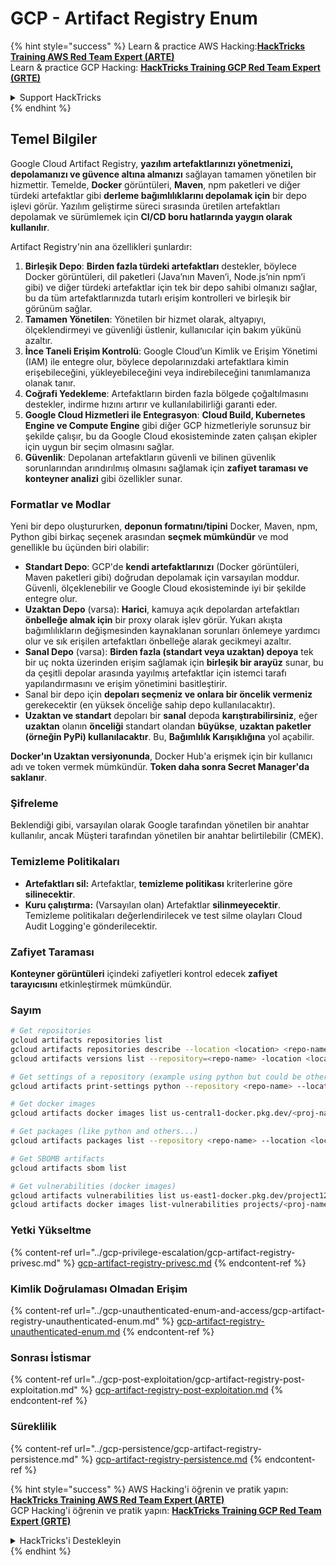 # GCP - Artifact Registry Enum

{% hint style="success" %}
Learn & practice AWS Hacking:<img src="../../../.gitbook/assets/image (1) (1) (1).png" alt="" data-size="line">[**HackTricks Training AWS Red Team Expert (ARTE)**](https://training.hacktricks.xyz/courses/arte)<img src="../../../.gitbook/assets/image (1) (1) (1).png" alt="" data-size="line">\
Learn & practice GCP Hacking: <img src="../../../.gitbook/assets/image (2).png" alt="" data-size="line">[**HackTricks Training GCP Red Team Expert (GRTE)**<img src="../../../.gitbook/assets/image (2).png" alt="" data-size="line">](https://training.hacktricks.xyz/courses/grte)

<details>

<summary>Support HackTricks</summary>

* Check the [**subscription plans**](https://github.com/sponsors/carlospolop)!
* **Join the** 💬 [**Discord group**](https://discord.gg/hRep4RUj7f) or the [**telegram group**](https://t.me/peass) or **follow** us on **Twitter** 🐦 [**@hacktricks\_live**](https://twitter.com/hacktricks_live)**.**
* **Share hacking tricks by submitting PRs to the** [**HackTricks**](https://github.com/carlospolop/hacktricks) and [**HackTricks Cloud**](https://github.com/carlospolop/hacktricks-cloud) github repos.

</details>
{% endhint %}

## Temel Bilgiler

Google Cloud Artifact Registry, **yazılım artefaktlarınızı yönetmenizi, depolamanızı ve güvence altına almanızı** sağlayan tamamen yönetilen bir hizmettir. Temelde, **Docker** görüntüleri, **Maven**, npm paketleri ve diğer türdeki artefaktlar gibi **derleme bağımlılıklarını depolamak için** bir depo işlevi görür. Yazılım geliştirme süreci sırasında üretilen artefaktları depolamak ve sürümlemek için **CI/CD boru hatlarında yaygın olarak kullanılır**.

Artifact Registry'nin ana özellikleri şunlardır:

1. **Birleşik Depo**: **Birden fazla türdeki artefaktları** destekler, böylece Docker görüntüleri, dil paketleri (Java’nın Maven’i, Node.js’nin npm’i gibi) ve diğer türdeki artefaktlar için tek bir depo sahibi olmanızı sağlar, bu da tüm artefaktlarınızda tutarlı erişim kontrolleri ve birleşik bir görünüm sağlar.
2. **Tamamen Yönetilen**: Yönetilen bir hizmet olarak, altyapıyı, ölçeklendirmeyi ve güvenliği üstlenir, kullanıcılar için bakım yükünü azaltır.
3. **İnce Taneli Erişim Kontrolü**: Google Cloud’un Kimlik ve Erişim Yönetimi (IAM) ile entegre olur, böylece depolarınızdaki artefaktlara kimin erişebileceğini, yükleyebileceğini veya indirebileceğini tanımlamanıza olanak tanır.
4. **Coğrafi Yedekleme**: Artefaktların birden fazla bölgede çoğaltılmasını destekler, indirme hızını artırır ve kullanılabilirliği garanti eder.
5. **Google Cloud Hizmetleri ile Entegrasyon**: **Cloud Build, Kubernetes Engine ve Compute Engine** gibi diğer GCP hizmetleriyle sorunsuz bir şekilde çalışır, bu da Google Cloud ekosisteminde zaten çalışan ekipler için uygun bir seçim olmasını sağlar.
6. **Güvenlik**: Depolanan artefaktların güvenli ve bilinen güvenlik sorunlarından arındırılmış olmasını sağlamak için **zafiyet taraması ve konteyner analizi** gibi özellikler sunar.

### Formatlar ve Modlar

Yeni bir depo oluştururken, **deponun formatını/tipini** Docker, Maven, npm, Python gibi birkaç seçenek arasından **seçmek mümkündür** ve mod genellikle bu üçünden biri olabilir:

* **Standart Depo**: GCP'de **kendi artefaktlarınızı** (Docker görüntüleri, Maven paketleri gibi) doğrudan depolamak için varsayılan moddur. Güvenli, ölçeklenebilir ve Google Cloud ekosisteminde iyi bir şekilde entegre olur.
* **Uzaktan Depo** (varsa): **Harici**, kamuya açık depolardan artefaktları **önbelleğe almak için** bir proxy olarak işlev görür. Yukarı akışta bağımlılıkların değişmesinden kaynaklanan sorunları önlemeye yardımcı olur ve sık erişilen artefaktları önbelleğe alarak gecikmeyi azaltır.
* **Sanal Depo** (varsa): **Birden fazla (standart veya uzaktan) depoya** tek bir uç nokta üzerinden erişim sağlamak için **birleşik bir arayüz** sunar, bu da çeşitli depolar arasında yayılmış artefaktlar için istemci tarafı yapılandırmasını ve erişim yönetimini basitleştirir.
* Sanal bir depo için **depoları seçmeniz ve onlara bir öncelik vermeniz** gerekecektir (en yüksek önceliğe sahip depo kullanılacaktır).
* **Uzaktan ve standart** depoları bir **sanal** depoda **karıştırabilirsiniz**, eğer **uzaktan** olanın **önceliği** standart olandan **büyükse**, **uzaktan paketler (örneğin PyPi) kullanılacaktır**. Bu, **Bağımlılık Karışıklığına** yol açabilir.

**Docker'ın Uzaktan versiyonunda**, Docker Hub'a erişmek için bir kullanıcı adı ve token vermek mümkündür. **Token daha sonra Secret Manager'da saklanır**.

### Şifreleme

Beklendiği gibi, varsayılan olarak Google tarafından yönetilen bir anahtar kullanılır, ancak Müşteri tarafından yönetilen bir anahtar belirtilebilir (CMEK).

### Temizleme Politikaları

* **Artefaktları sil:** Artefaktlar, **temizleme politikası** kriterlerine göre **silinecektir**.
* **Kuru çalıştırma:** (Varsayılan olan) Artefaktlar **silinmeyecektir**. Temizleme politikaları değerlendirilecek ve test silme olayları Cloud Audit Logging'e gönderilecektir.

### Zafiyet Taraması

**Konteyner görüntüleri** içindeki zafiyetleri kontrol edecek **zafiyet tarayıcısını** etkinleştirmek mümkündür.

### Sayım
```bash
# Get repositories
gcloud artifacts repositories list
gcloud artifacts repositories describe --location <location> <repo-name>
gcloud artifacts versions list --repository=<repo-name> -location <location> --package <package-name>

# Get settings of a repository (example using python but could be other)
gcloud artifacts print-settings python --repository <repo-name> --location <location>

# Get docker images
gcloud artifacts docker images list us-central1-docker.pkg.dev/<proj-name>/<repo-name>

# Get packages (like python and others...)
gcloud artifacts packages list --repository <repo-name> --location <location>

# Get SBOMB artifacts
gcloud artifacts sbom list

# Get vulnerabilities (docker images)
gcloud artifacts vulnerabilities list us-east1-docker.pkg.dev/project123/repository123/someimage@sha256:49765698074d6d7baa82f
gcloud artifacts docker images list-vulnerabilities projects/<proj-name>/locations/<location>/scans/<scan-uuid>
```
### Yetki Yükseltme

{% content-ref url="../gcp-privilege-escalation/gcp-artifact-registry-privesc.md" %}
[gcp-artifact-registry-privesc.md](../gcp-privilege-escalation/gcp-artifact-registry-privesc.md)
{% endcontent-ref %}

### Kimlik Doğrulaması Olmadan Erişim

{% content-ref url="../gcp-unauthenticated-enum-and-access/gcp-artifact-registry-unauthenticated-enum.md" %}
[gcp-artifact-registry-unauthenticated-enum.md](../gcp-unauthenticated-enum-and-access/gcp-artifact-registry-unauthenticated-enum.md)
{% endcontent-ref %}

### Sonrası İstismar

{% content-ref url="../gcp-post-exploitation/gcp-artifact-registry-post-exploitation.md" %}
[gcp-artifact-registry-post-exploitation.md](../gcp-post-exploitation/gcp-artifact-registry-post-exploitation.md)
{% endcontent-ref %}

### Süreklilik

{% content-ref url="../gcp-persistence/gcp-artifact-registry-persistence.md" %}
[gcp-artifact-registry-persistence.md](../gcp-persistence/gcp-artifact-registry-persistence.md)
{% endcontent-ref %}

{% hint style="success" %}
AWS Hacking'i öğrenin ve pratik yapın:<img src="../../../.gitbook/assets/image (1) (1) (1).png" alt="" data-size="line">[**HackTricks Training AWS Red Team Expert (ARTE)**](https://training.hacktricks.xyz/courses/arte)<img src="../../../.gitbook/assets/image (1) (1) (1).png" alt="" data-size="line">\
GCP Hacking'i öğrenin ve pratik yapın: <img src="../../../.gitbook/assets/image (2).png" alt="" data-size="line">[**HackTricks Training GCP Red Team Expert (GRTE)**<img src="../../../.gitbook/assets/image (2).png" alt="" data-size="line">](https://training.hacktricks.xyz/courses/grte)

<details>

<summary>HackTricks'i Destekleyin</summary>

* [**abonelik planlarını**](https://github.com/sponsors/carlospolop) kontrol edin!
* **💬 [**Discord grubuna**](https://discord.gg/hRep4RUj7f) veya [**telegram grubuna**](https://t.me/peass) katılın ya da **Twitter'da** 🐦 [**@hacktricks\_live**](https://twitter.com/hacktricks_live)**'i takip edin.**
* **Hacking ipuçlarını paylaşmak için** [**HackTricks**](https://github.com/carlospolop/hacktricks) ve [**HackTricks Cloud**](https://github.com/carlospolop/hacktricks-cloud) github reposuna PR gönderin.

</details>
{% endhint %}
